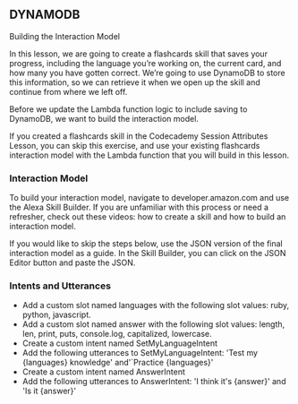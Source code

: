 ## DYNAMODB

Building the Interaction Model

In this lesson, we are going to create a flashcards skill that saves your progress, including the language you’re working on, the current card, and how many you have gotten correct. We’re going to use DynamoDB to store this information, so we can retrieve it when we open up the skill and continue from where we left off.

Before we update the Lambda function logic to include saving to DynamoDB, we want to build the interaction model.

If you created a flashcards skill in the Codecademy Session Attributes Lesson, you can skip this exercise, and use your existing flashcards interaction model with the Lambda function that you will build in this lesson.

### Interaction Model

To build your interaction model, navigate to developer.amazon.com and use the Alexa Skill Builder. If you are unfamiliar with this process or need a refresher, check out these videos: how to create a skill and how to build an interaction model.

If you would like to skip the steps below, use the JSON version of the final interaction model as a guide. In the Skill Builder, you can click on the JSON Editor button and paste the JSON.

### Intents and Utterances

* Add a custom slot named languages with the following slot values: ruby, python, javascript.
* Add a custom slot named answer with the following slot values: length, len, print, puts, console.log, capitalized, lowercase.
* Create a custom intent named SetMyLanguageIntent
* Add the following utterances to SetMyLanguageIntent: 'Test my {languages} knowledge' and'`Practice {languages}'
* Create a custom intent named AnswerIntent
* Add the following utterances to AnswerIntent: 'I think it's {answer}' and 'Is it {answer}'
